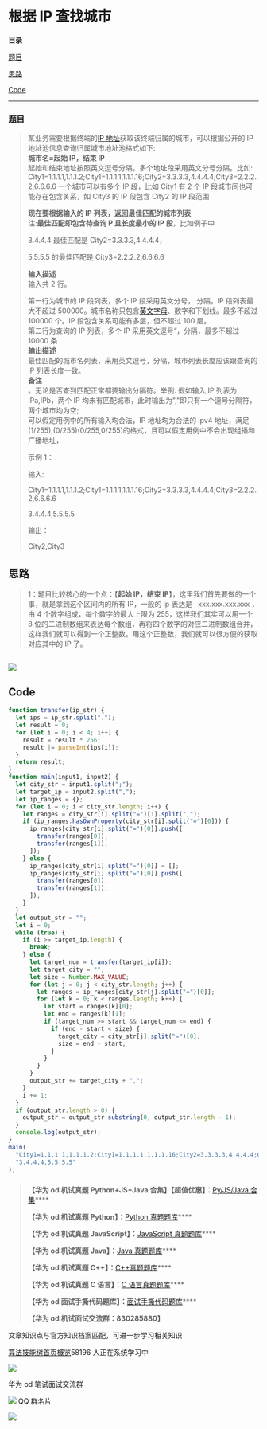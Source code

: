 # 根据 IP 查找城市

**目录**

[题目](#%E9%A2%98%E7%9B%AE)

[思路](#t1)

[Code](#t2)

---

### 题目

> 某业务需要根据终端的[IP 地址](https://so.csdn.net/so/search?q=IP%E5%9C%B0%E5%9D%80&spm=1001.2101.3001.7020)获取该终端归属的城市，可以根据公开的 IP 地址池信息查询归属城市地址池格式如下:  
> **城市名=起始 IP，结束 IP**  
> 起始和结束地址按照英文逗号分隔，多个地址段采用英文分号分隔。比如:  
> City1=1.1.1.1,1.1.1.2;City1=1.1.1.1,1.1.1.16;City2=3.3.3.3,4.4.4.4;City3=2.2.2.2,6.6.6.6 一个城市可以有多个 IP 段，比如 City1 有 2 个 IP 段城市间也可能存在包含关系，如 City3 的 IP 段包含 City2 的 IP 段范围
>
> **现在要根据输入的 IP 列表，返回最佳匹配的城市列表**  
> 注:**最佳匹配即包含待查询 P 且长度最小的 IP 段**，比如例子中
>
> 3.4.4.4 最佳匹配是 City2=3.3.3.3,4.4.4.4，
>
> 5.5.5.5 的最佳匹配是 City3=2.2.2.2,6.6.6.6
>
> **输入描述**  
> 输入共 2 行。
>
> 第一行为城市的 IP 段列表，多个 IP 段采用英文分号， 分隔，IP 段列表最大不超过 500000。城市名称只包含[英文字母](https://so.csdn.net/so/search?q=%E8%8B%B1%E6%96%87%E5%AD%97%E6%AF%8D&spm=1001.2101.3001.7020)、数字和下划线。最多不超过 100000 个。IP 段包含关系可能有多层，但不超过 100 层。  
> 第二行为查询的 IP 列表，多个 IP 采用英文逗号“，分隔，最多不超过 10000 条  
> **输出描述**  
> 最佳匹配的城市名列表，采用英文逗号，分隔，城市列表长度应该跟查询的 IP 列表长度一致。  
> **备注**  
> 。无论是否查到匹配正常都要输出分隔符。举例: 假如输入 IP 列表为 IPa,IPb，两个 IP 均未有匹配城市，此时输出为","即只有一个逗号分隔符，两个城市均为空;  
> 可以假定用例中的所有输入均合法，IP 地址均为合法的 ipv4 地址，满足(1/255),(0/255)(0/255,0/255)的格式，且可以假定用例中不会出现组播和广播地址，
>
> 示例 1：
>
> 输入:
>
> City1=1.1.1.1,1.1.1.2;City1=1.1.1.1,1.1.1.16;City2=3.3.3.3,4.4.4.4;City3=2.2.2.2,6.6.6.6
>
> 3.4.4.4,5.5.5.5
>
> 输出：
>
> City2,City3

## 思路

> 1：题目比较核心的一个点：【**起始 IP，结束 IP**】，这里我们首先要做的一个事，就是拿到这个区间内的所有 IP，一般的 ip 表达是   xxx.xxx.xxx.xxx ，由 4 个数字组成，每个数字的最大上限为 255，这样我们其实可以用一个 8 位的二进制数组来表达每个数组，再将四个数字的对应二进制数组合并，这样我们就可以得到一个正整数，用这个正整数，我们就可以很方便的获取对应其中的 IP 了。

## ![](https://img-blog.csdnimg.cn/42eca8c5691144f2a9511821b795bf3e.jpeg)

## Code

```js
function transfer(ip_str) {
  let ips = ip_str.split(".");
  let result = 0;
  for (let i = 0; i < 4; i++) {
    result = result * 256;
    result |= parseInt(ips[i]);
  }
  return result;
}
function main(input1, input2) {
  let city_str = input1.split(";");
  let target_ip = input2.split(",");
  let ip_ranges = {};
  for (let i = 0; i < city_str.length; i++) {
    let ranges = city_str[i].split("=")[1].split(",");
    if (ip_ranges.hasOwnProperty(city_str[i].split("=")[0])) {
      ip_ranges[city_str[i].split("=")[0]].push([
        transfer(ranges[0]),
        transfer(ranges[1]),
      ]);
    } else {
      ip_ranges[city_str[i].split("=")[0]] = [];
      ip_ranges[city_str[i].split("=")[0]].push([
        transfer(ranges[0]),
        transfer(ranges[1]),
      ]);
    }
  }
  let output_str = "";
  let i = 0;
  while (true) {
    if (i >= target_ip.length) {
      break;
    } else {
      let target_num = transfer(target_ip[i]);
      let target_city = "";
      let size = Number.MAX_VALUE;
      for (let j = 0; j < city_str.length; j++) {
        let ranges = ip_ranges[city_str[j].split("=")[0]];
        for (let k = 0; k < ranges.length; k++) {
          let start = ranges[k][0];
          let end = ranges[k][1];
          if (target_num >= start && target_num <= end) {
            if (end - start < size) {
              target_city = city_str[j].split("=")[0];
              size = end - start;
            }
          }
        }
      }
      output_str += target_city + ",";
    }
    i += 1;
  }
  if (output_str.length > 0) {
    output_str = output_str.substring(0, output_str.length - 1);
  }
  console.log(output_str);
}
main(
  "City1=1.1.1.1,1.1.1.2;City1=1.1.1.1,1.1.1.16;City2=3.3.3.3,4.4.4.4;City3=2.2.2.2,6.6.6.6",
  "3.4.4.4,5.5.5.5"
);
```

###

> **【华为 od 机试真题 Python+JS+Java 合集】【超值优惠】：**[Py/JS/Java 合集](https://blog.csdn.net/misayaaaaa/category_12258991.html "Py/JS/Java合集")\*\*\*\*
>
> **【华为 od 机试真题 Python】：**[Python 真题题库](https://blog.csdn.net/misayaaaaa/category_12111005.html "Python真题题库")\*\*\*\*
>
> **【华为 od 机试真题 JavaScript】：**[JavaScript 真题题库](https://blog.csdn.net/misayaaaaa/category_12199270.html "JavaScript真题题库")\*\*\*\*
>
> **【华为 od 机试真题 Java】：**[Java 真题题库](https://blog.csdn.net/misayaaaaa/category_12111006.html "Java真题题库")\*\*\*\*
>
> **【华为 od 机试真题 C++】：**[C++真题题库](https://blog.csdn.net/misayaaaaa/category_12036814.html "C++真题题库")\*\*\*\*
>
> **【华为 od 机试真题 C 语言】：**[C 语言真题题库](https://blog.csdn.net/misayaaaaa/category_12217917.html "C语言真题题库")\*\*\*\*
>
> **【华为 od 面试手撕代码题库】：**[面试手撕代码题库](https://renjie.blog.csdn.net/article/details/130419388 "面试手撕代码题库")\*\*\*\*
>
> **【华为 od 机试面试交流群：830285880】**

文章知识点与官方知识档案匹配，可进一步学习相关知识

[算法技能树](https://edu.csdn.net/skill/algorithm/?utm_source=csdn_ai_skill_tree_blog)[首页](https://edu.csdn.net/skill/algorithm/?utm_source=csdn_ai_skill_tree_blog)[概览](https://edu.csdn.net/skill/algorithm/?utm_source=csdn_ai_skill_tree_blog)58196 人正在系统学习中

![](https://img-blog.csdnimg.cn/2f99f5a4ec6d46d183f094013fb0a34a.jpeg)

华为 od 笔试面试交流群

![](https://g.csdnimg.cn/extension-box/1.1.6/image/qq.png) QQ 群名片

![](https://g.csdnimg.cn/extension-box/1.1.6/image/ic_move.png)
